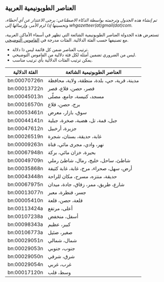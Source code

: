 ## العناصر الطوبونيمية العربية

*تم إنشاء هذه الجدول وترجمته بواسطة الذكاء الاصطناعي: يرجى الاعتذار عن أي أخطاء، وتحسينها إذا لزم الأمر، وإرسالها إلى whgazetteer(at)gmail(dot)com.*

تستعرض هذه الجدولة العناصر الطوبونيمية الشائعة التي تظهر في أسماء الأماكن العربية، مع تصنيفها حسب الفئة الدلالية. الفئات مدرجة في [القاموس التوضيحي](https://github.com/WorldHistoricalGazetteer/epitran/blob/toponymic-linguistics/epitran/data/topos/thesaurus.md).

* ترتيب العناصر ضمن كل قائمة ليس ذا دلالة.
* ليس من الضروري تضمين أمثلة لكل فئة دلالية من القاموس التوضيحي.
* يمكن ترتيب الفئات الدلالية بأي ترتيب مناسب.

| الفئة الدلالية | العناصر الطوبونيمية الشائعة |
|---|---|
| bn:00070726n | مدينة، قرية، حي، بلدة، منطقة، ولاية، محافظة |
| bn:00013722n | قصر، حصن، قلاع، قصر |
| bn:00045013n | مسجد، كنيسة، جامع، مصلّى |
| bn:00016570n | برج، حصن، قلاع |
| bn:00053461n | سوق، بازار، معرض |
| bn:00044141n | جبل، قمة، تل، هضبة، صخرة، جبلية |
| bn:00047612n | جزيرة، أرخبيل |
| bn:00026519n | غابة، حديقة، بستان، شجرة |
| bn:00009263n | نهر، وادي، مجرى مائي، قناة |
| bn:00067948n | بحيرة، خزان مائي، بركة |
| bn:00049709n | شاطئ، ساحل، خليج، رمال، شاطئ رملي |
| bn:00035868n | أرض، سهل، صحراء، مرج، غابة، غابة كثيفة |
| bn:00043448n | حديقة، منتزه، مسرح، مكان للراحة |
| bn:00067975n | شارع، طريق، ممر، زقاق، جادة، ميدان |
| bn:00013077n | جسر، قنطرة، معبر |
| bn:00005410n | قلعة، حصن، قلعة |
| bn:00113424a | أعلى، مرتفع |
| bn:00107238a | أسفل، منخفض |
| bn:00098343a | كبير، عظيم |
| bn:00106773a | صغير، ضئيل |
| bn:00029051n | شمال، شمالي |
| bn:00029053n | جنوب، جنوبي |
| bn:00029050n | شرق، شرقي |
| bn:00029054n | غرب، غربي |
| bn:00017120n | وسط، قلب |
